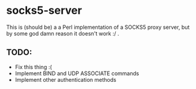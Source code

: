 # socks5-server

This is (should be) a a Perl implementation of a SOCKS5 proxy server, but by some god damn reason it doesn't work :/ .

## TODO:

- Fix this thing :(
- Implement BIND and UDP ASSOCIATE commands
- Implement other authentication methods

